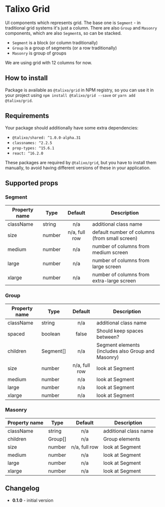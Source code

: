 # Talixo Grid

UI components which represents grid. The base one is `Segment` - in traditional grid systems it's just a column.
There are also `Group` and `Masonry` components, which are also `Segment`s, so can be stacked.

- `Segment` is a block (or column traditionally)
- `Group` is a group of segments (or a row traditionally)
- `Masonry` is group of groups

We are using grid with 12 columns for now.

## How to install

Package is available as `@talixo/grid` in NPM registry, so you can use it in your project
using `npm install @talixo/grid --save` or `yarn add @talixo/grid`.

## Requirements

Your package should additionally have some extra dependencies:

- `@talixo/shared: ^1.0.0-alpha.31`
- `classnames: ^2.2.5`
- `prop-types: ^15.6.1`
- `react: ^16.2.0`

These packages are required by `@talixo/grid`, but you have to install them manually,
to avoid having different versions of these in your application.

## Supported props

### Segment

Property name | Type        | Default       | Description
--------------|-------------|:-------------:|--------------------------------
className     | string      | n/a           | additional class name
size          | number      | n/a, full row | default number of columns (from small screen)
medium        | number      | n/a           | number of columns from medium screen
large         | number      | n/a           | number of columns from large screen
xlarge        | number      | n/a           | number of columns from extra-large screen

### Group

Property name | Type        | Default       | Description
--------------|-------------|:-------------:|--------------------------------
className     | string      | n/a           | additional class name
spaced        | boolean     | false         | Should keep spaces between?
children      | Segment[]   | n/a           | Segment elements (includes also Group and Masonry)
size          | number      | n/a, full row | look at Segment
medium        | number      | n/a           | look at Segment
large         | number      | n/a           | look at Segment
xlarge        | number      | n/a           | look at Segment

### Masonry

Property name | Type        | Default       | Description
--------------|-------------|:-------------:|--------------------------------
className     | string      | n/a           | additional class name
children      | Group[]     | n/a           | Group elements
size          | number      | n/a, full row | look at Segment
medium        | number      | n/a           | look at Segment
large         | number      | n/a           | look at Segment
xlarge        | number      | n/a           | look at Segment

## Changelog

- **0.1.0** - initial version
